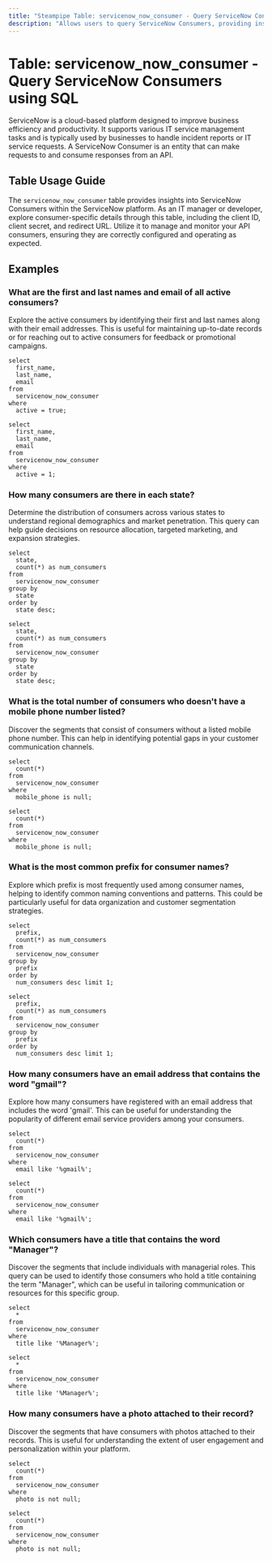 ```yaml
---
title: "Steampipe Table: servicenow_now_consumer - Query ServiceNow Consumers using SQL"
description: "Allows users to query ServiceNow Consumers, providing insights into the consumer's details, including name, client ID, client secret, and redirect URL."
---
```


# Table: servicenow_now_consumer - Query ServiceNow Consumers using SQL

ServiceNow is a cloud-based platform designed to improve business efficiency and productivity. It supports various IT service management tasks and is typically used by businesses to handle incident reports or IT service requests. A ServiceNow Consumer is an entity that can make requests to and consume responses from an API.

## Table Usage Guide

The `servicenow_now_consumer` table provides insights into ServiceNow Consumers within the ServiceNow platform. As an IT manager or developer, explore consumer-specific details through this table, including the client ID, client secret, and redirect URL. Utilize it to manage and monitor your API consumers, ensuring they are correctly configured and operating as expected.

## Examples

### What are the first and last names and email of all active consumers?
Explore the active consumers by identifying their first and last names along with their email addresses. This is useful for maintaining up-to-date records or for reaching out to active consumers for feedback or promotional campaigns.

```sql+postgres
select
  first_name,
  last_name,
  email 
from
  servicenow_now_consumer 
where
  active = true;
```

```sql+sqlite
select
  first_name,
  last_name,
  email 
from
  servicenow_now_consumer 
where
  active = 1;
```

### How many consumers are there in each state?
Determine the distribution of consumers across various states to understand regional demographics and market penetration. This query can help guide decisions on resource allocation, targeted marketing, and expansion strategies.

```sql+postgres
select
  state,
  count(*) as num_consumers 
from
  servicenow_now_consumer 
group by
  state 
order by
  state desc;
```

```sql+sqlite
select
  state,
  count(*) as num_consumers 
from
  servicenow_now_consumer 
group by
  state 
order by
  state desc;
```

### What is the total number of consumers who doesn't have a mobile phone number listed?
Discover the segments that consist of consumers without a listed mobile phone number. This can help in identifying potential gaps in your customer communication channels.

```sql+postgres
select
  count(*) 
from
  servicenow_now_consumer 
where
  mobile_phone is null;
```

```sql+sqlite
select
  count(*) 
from
  servicenow_now_consumer 
where
  mobile_phone is null;
```

### What is the most common prefix for consumer names?
Explore which prefix is most frequently used among consumer names, helping to identify common naming conventions and patterns. This could be particularly useful for data organization and customer segmentation strategies.

```sql+postgres
select
  prefix,
  count(*) as num_consumers 
from
  servicenow_now_consumer 
group by
  prefix 
order by
  num_consumers desc limit 1;
```

```sql+sqlite
select
  prefix,
  count(*) as num_consumers 
from
  servicenow_now_consumer 
group by
  prefix 
order by
  num_consumers desc limit 1;
```

### How many consumers have an email address that contains the word "gmail"?
Explore how many consumers have registered with an email address that includes the word 'gmail'. This can be useful for understanding the popularity of different email service providers among your consumers.

```sql+postgres
select
  count(*) 
from
  servicenow_now_consumer 
where
  email like '%gmail%';
```

```sql+sqlite
select
  count(*) 
from
  servicenow_now_consumer 
where
  email like '%gmail%';
```

### Which consumers have a title that contains the word "Manager"?
Discover the segments that include individuals with managerial roles. This query can be used to identify those consumers who hold a title containing the term "Manager", which can be useful in tailoring communication or resources for this specific group.

```sql+postgres
select
  * 
from
  servicenow_now_consumer 
where
  title like '%Manager%';
```

```sql+sqlite
select
  * 
from
  servicenow_now_consumer 
where
  title like '%Manager%';
```

### How many consumers have a photo attached to their record?
Discover the segments that have consumers with photos attached to their records. This is useful for understanding the extent of user engagement and personalization within your platform.

```sql+postgres
select
  count(*) 
from
  servicenow_now_consumer 
where
  photo is not null;
```

```sql+sqlite
select
  count(*) 
from
  servicenow_now_consumer 
where
  photo is not null;
```